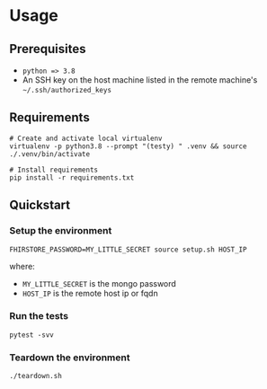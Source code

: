 # Usage

## Prerequisites

- `python => 3.8`
- An SSH key on the host machine listed in the remote machine's `~/.ssh/authorized_keys`

## Requirements

    # Create and activate local virtualenv    
    virtualenv -p python3.8 --prompt "(testy) " .venv && source ./.venv/bin/activate

    # Install requirements
    pip install -r requirements.txt

## Quickstart

### Setup the environment

    FHIRSTORE_PASSWORD=MY_LITTLE_SECRET source setup.sh HOST_IP

where:

* `MY_LITTLE_SECRET` is the mongo password
* `HOST_IP` is the remote host ip or fqdn

### Run the tests

    pytest -svv

### Teardown the environment

    ./teardown.sh
